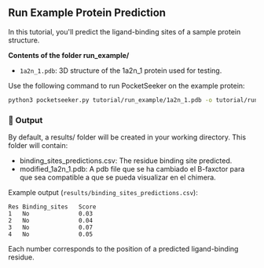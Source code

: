 ## Run Example Protein Prediction

In this tutorial, you'll predict the ligand-binding sites of a sample protein structure.

**Contents of the folder run_example/**
- `1a2n_1.pdb`: 3D structure of the 1a2n_1 protein used for testing.

Use the following command to run PocketSeeker on the example protein:

```bash
python3 pocketseeker.py tutorial/run_example/1a2n_1.pdb -o tutorial/run_example/results
```

### 📂 Output

By default, a results/ folder will be created in your working directory. This folder will contain:
- binding_sites_predictions.csv: The residue binding site predicted.
- modified_1a2n_1.pdb: A pdb file que se ha cambiado el B-faxctor para que sea compatible a que se pueda visualizar en el chimera.


Example output (`results/binding_sites_predictions.csv`):
```
Res	Binding_sites	Score
1	No	            0.03
2	No	            0.04
3	No	            0.07
4	No	            0.05
```

Each number corresponds to the position of a predicted ligand-binding residue.
